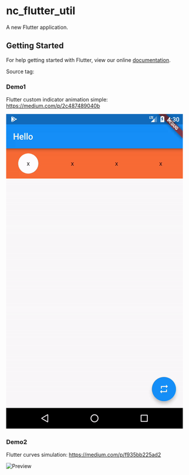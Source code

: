 # nc_flutter_util

A new Flutter application.

## Getting Started

For help getting started with Flutter, view our online
[documentation](https://flutter.io/).

Source tag: 

### Demo1
Flutter custom indicator animation simple: https://medium.com/p/2c487489040b

![Preview](demo/demo1.gif)

### Demo2
Flutter curves simulation: https://medium.com/p/f935bb225ad2

![Preview](demo/curves/curve_simulation.gif)